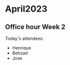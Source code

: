 # April2023

## Office hour Week 2
<p>Today's attendees:
<ul>
    <li>Henrique</li>
    <li>Behzad</li>
    <li>Jose</li>
</ul>
</p> 